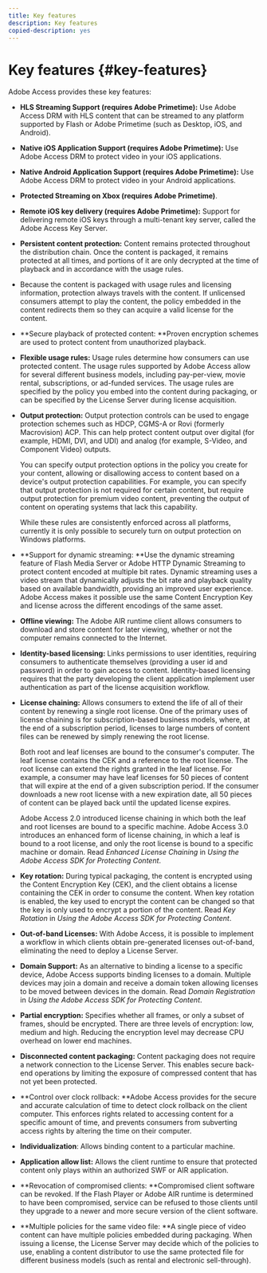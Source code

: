 ```yaml
---
title: Key features
description: Key features
copied-description: yes
---
```


# Key features {#key-features}

Adobe Access provides these key features:

* **HLS Streaming Support (requires Adobe Primetime):** Use Adobe Access DRM with HLS content that can be streamed to any platform supported by Flash or Adobe Primetime (such as Desktop, iOS, and Android). 
* **Native iOS Application Support (requires Adobe Primetime):** Use Adobe Access DRM to protect video in your iOS applications. 
* **Native Android Application Support (requires Adobe Primetime):** Use Adobe Access DRM to protect video in your Android applications. 
* **Protected Streaming on Xbox (requires Adobe Primetime)**. 
* **Remote iOS key delivery (requires Adobe Primetime):** Support for delivering remote iOS keys through a multi-tenant key server, called the Adobe Access Key Server. 
* **Persistent content protection:** Content remains protected throughout the distribution chain. Once the content is packaged, it remains protected at all times, and portions of it are only decrypted at the time of playback and in accordance with the usage rules. 
* Because the content is packaged with usage rules and licensing information, protection always travels with the content. If unlicensed consumers attempt to play the content, the policy embedded in the content redirects them so they can acquire a valid license for the content. 
* **Secure playback of protected content: **Proven encryption schemes are used to protect content from unauthorized playback. 
* **Flexible usage rules:** Usage rules determine how consumers can use protected content. The usage rules supported by Adobe Access allow for several different business models, including pay-per-view, movie rental, subscriptions, or ad-funded services. The usage rules are specified by the policy you embed into the content during packaging, or can be specified by the License Server during license acquisition. 
* **Output protection:** Output protection controls can be used to engage protection schemes such as HDCP, CGMS-A or Rovi (formerly Macrovision) ACP. This can help protect content output over digital (for example, HDMI, DVI, and UDI) and analog (for example, S-Video, and Component Video) outputs.

  You can specify output protection options in the policy you create for your content, allowing or disallowing access to content based on a device's output protection capabilities. For example, you can specify that output protection is not required for certain content, but require output protection for premium video content, preventing the output of content on operating systems that lack this capability.

  While these rules are consistently enforced across all platforms, currently it is only possible to securely turn on output protection on Windows platforms. 

* **Support for dynamic streaming: **Use the dynamic streaming feature of Flash Media Server or Adobe HTTP Dynamic Streaming to protect content encoded at multiple bit rates. Dynamic streaming uses a video stream that dynamically adjusts the bit rate and playback quality based on available bandwidth, providing an improved user experience. Adobe Access makes it possible use the same Content Encryption Key and license across the different encodings of the same asset. 
* **Offline viewing:** The Adobe AIR runtime client allows consumers to download and store content for later viewing, whether or not the computer remains connected to the Internet. 
* **Identity-based licensing:** Links permissions to user identities, requiring consumers to authenticate themselves (providing a user id and password) in order to gain access to content. Identity-based licensing requires that the party developing the client application implement user authentication as part of the license acquisition workflow. 
* **License chaining:** Allows consumers to extend the life of all of their content by renewing a single root license. One of the primary uses of license chaining is for subscription-based business models, where, at the end of a subscription period, licenses to large numbers of content files can be renewed by simply renewing the root license.

  Both root and leaf licenses are bound to the consumer's computer. The leaf license contains the CEK and a reference to the root license. The root license can extend the rights granted in the leaf license. For example, a consumer may have leaf licenses for 50 pieces of content that will expire at the end of a given subscription period. If the consumer downloads a new root license with a new expiration date, all 50 pieces of content can be played back until the updated license expires.

  Adobe Access 2.0 introduced license chaining in which both the leaf and root licenses are bound to a specific machine. Adobe Access 3.0 introduces an enhanced form of license chaining, in which a leaf is bound to a root license, and only the root license is bound to a specific machine or domain. Read *Enhanced License Chaining* in *Using the Adobe Access SDK for Protecting Content*. 

* **Key rotation:** During typical packaging, the content is encrypted using the Content Encryption Key (CEK), and the client obtains a license containing the CEK in order to consume the content. When key rotation is enabled, the key used to encrypt the content can be changed so that the key is only used to encrypt a portion of the content. Read *Key Rotation* in *Using the Adobe Access SDK for Protecting Content*. 

* **Out-of-band Licenses:** With Adobe Access, it is possible to implement a workflow in which clients obtain pre-generated licenses out-of-band, eliminating the need to deploy a License Server. 
* **Domain Support:** As an alternative to binding a license to a specific device, Adobe Access supports binding licenses to a domain. Multiple devices may join a domain and receive a domain token allowing licenses to be moved between devices in the domain. Read *Domain Registration* in *Using the Adobe Access SDK for Protecting Content*. 

* **Partial encryption:** Specifies whether all frames, or only a subset of frames, should be encrypted. There are three levels of encryption: low, medium and high. Reducing the encryption level may decrease CPU overhead on lower end machines. 
* **Disconnected content packaging:** Content packaging does not require a network connection to the License Server. This enables secure back-end operations by limiting the exposure of compressed content that has not yet been protected. 
* **Control over clock rollback: **Adobe Access provides for the secure and accurate calculation of time to detect clock rollback on the client computer. This enforces rights related to accessing content for a specific amount of time, and prevents consumers from subverting access rights by altering the time on their computer. 
* **Individualization**: Allows binding content to a particular machine. 
* **Application allow list:** Allows the client runtime to ensure that protected content only plays within an authorized SWF or AIR application. 
* **Revocation of compromised clients: **Compromised client software can be revoked. If the Flash Player or Adobe AIR runtime is determined to have been compromised, service can be refused to those clients until they upgrade to a newer and more secure version of the client software. 
* **Multiple policies for the same video file: **A single piece of video content can have multiple policies embedded during packaging. When issuing a license, the License Server may decide which of the policies to use, enabling a content distributor to use the same protected file for different business models (such as rental and electronic sell-through).

